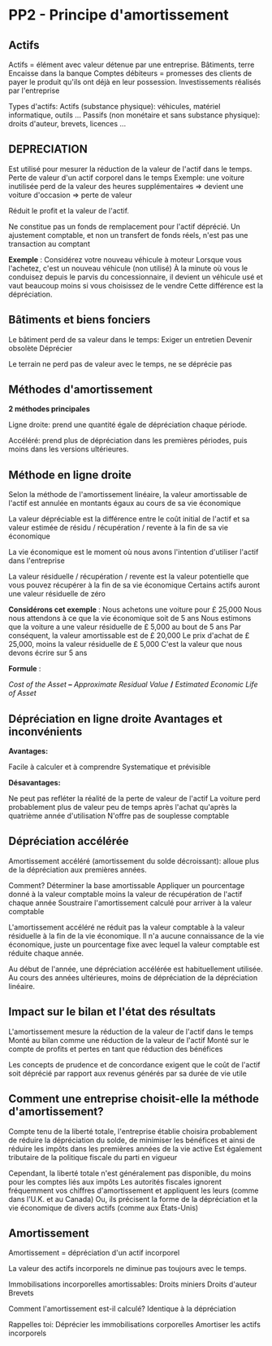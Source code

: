 PP2 - Principe d'amortissement
==================
Actifs
-------------
Actifs = élément avec valeur détenue par une entreprise.
Bâtiments, terre
Encaisse dans la banque
Comptes débiteurs = promesses des clients de payer le produit qu'ils ont déjà en leur possession.
Investissements réalisés par l'entreprise

Types d'actifs:
Actifs (substance physique): véhicules, matériel informatique, outils ...
Passifs (non monétaire et sans substance physique): droits d'auteur, brevets, licences ...

DEPRECIATION
-------------

Est utilisé pour mesurer la réduction de la valeur de l'actif dans le temps.
Perte de valeur d'un actif corporel dans le temps
Exemple: une voiture inutilisée perd de la valeur des heures supplémentaires => devient une voiture d'occasion => perte de valeur

Réduit le profit et la valeur de l'actif.

Ne constitue pas un fonds de remplacement pour l'actif déprécié.
Un ajustement comptable, et non un transfert de fonds réels, n'est pas une transaction au comptant 

**Exemple** : Considérez votre nouveau véhicule à moteur
Lorsque vous l'achetez, c'est un nouveau véhicule (non utilisé)
À la minute où vous le conduisez depuis le parvis du concessionnaire, il devient un véhicule usé et vaut beaucoup moins si vous choisissez de le vendre
Cette différence est la dépréciation.

Bâtiments et biens fonciers
-------------

Le bâtiment perd de sa valeur dans le temps:
Exiger un entretien
Devenir obsolète
Déprécier

Le terrain ne perd pas de valeur avec le temps, ne se déprécie pas


Méthodes d'amortissement
----------------
**2 méthodes principales**

Ligne droite: prend une quantité égale de dépréciation chaque période.

Accéléré: prend plus de dépréciation dans les premières périodes, puis moins dans les versions ultérieures.

Méthode en ligne droite
--------------

Selon la méthode de l'amortissement linéaire, la valeur amortissable de l'actif est annulée en montants égaux au cours de sa vie économique

La valeur dépréciable est la différence entre le coût initial de l'actif et sa valeur estimée de résidu / récupération / revente à la fin de sa vie économique

La vie économique est le moment où nous avons l'intention d'utiliser l'actif dans l'entreprise

La valeur résiduelle / récupération / revente est la valeur potentielle que vous pouvez récupérer à la fin de sa vie économique
Certains actifs auront une valeur résiduelle de zéro

**Considérons cet exemple** :
Nous achetons une voiture pour £ 25,000
Nous nous attendons à ce que la vie économique soit de 5 ans
Nous estimons que la voiture a une valeur résiduelle de £ 5,000 au bout de 5 ans
Par conséquent, la valeur amortissable est de £ 20,000
Le prix d'achat de £ 25,000, moins la valeur résiduelle de £ 5,000
C'est la valeur que nous devons écrire sur 5 ans

**Formule** : 

*Cost of the Asset* **–** *Approximate Residual Value* **/** *Estimated Economic Life of Asset*

Dépréciation en ligne droite Avantages et inconvénients
---------

**Avantages:**

Facile à calculer et à comprendre
Systematique et prévisible


**Désavantages:**

Ne peut pas refléter la réalité de la perte de valeur de l'actif
La voiture perd probablement plus de valeur peu de temps après l'achat qu'après la quatrième année d'utilisation
N'offre pas de souplesse comptable

Dépréciation accélérée
----------
Amortissement accéléré (amortissement du solde décroissant): alloue plus de la dépréciation aux premières années.

Comment?
Déterminer la base amortissable
Appliquer un pourcentage donné à la valeur comptable moins la valeur de récupération de l'actif chaque année
Soustraire l'amortissement calculé pour arriver à la valeur comptable

L'amortissement accéléré ne réduit pas la valeur comptable à la valeur résiduelle à la fin de la vie économique. Il n'a aucune connaissance de la vie économique, juste un pourcentage fixe avec lequel la valeur comptable est réduite chaque année.

Au début de l'année, une dépréciation accélérée est habituellement utilisée.
Au cours des années ultérieures, moins de dépréciation de la dépréciation linéaire.

Impact sur le bilan et l'état des résultats
------------
L'amortissement mesure la réduction de la valeur de l'actif dans le temps
Monté au bilan comme une réduction de la valeur de l'actif
Monté sur le compte de profits et pertes en tant que réduction des bénéfices

Les concepts de prudence et de concordance exigent que le coût de l'actif soit déprécié par rapport aux revenus générés par sa durée de vie utile 

Comment une entreprise choisit-elle la méthode d'amortissement?
------------
Compte tenu de la liberté totale, l'entreprise établie choisira probablement de réduire la dépréciation du solde, de minimiser les bénéfices et ainsi de réduire les impôts dans les premières années de la vie active
Est également tributaire de la politique fiscale du parti en vigueur


Cependant, la liberté totale n'est généralement pas disponible, du moins pour les comptes liés aux impôts
Les autorités fiscales ignorent fréquemment vos chiffres d'amortissement et appliquent les leurs (comme dans l'U.K. et au Canada)
Ou, ils précisent la forme de la dépréciation et la vie économique de divers actifs (comme aux États-Unis)


Amortissement
----------
Amortissement = dépréciation d'un actif incorporel

La valeur des actifs incorporels ne diminue pas toujours avec le temps.

Immobilisations incorporelles amortissables:
Droits miniers
Droits d'auteur
Brevets

Comment l'amortissement est-il calculé?
Identique à la dépréciation

Rappelles toi:
Déprécier les immobilisations corporelles
Amortiser les actifs incorporels
